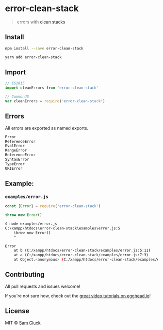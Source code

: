 # error-clean-stack

> errors with [clean stacks](https://github.com/sindresorhus/clean-stack)

## Install

```sh
npm install --save error-clean-stack
```

```sh
yarn add error-clean-stack
```

## Import

```js
// ES2015
import cleanErrors from 'error-clean-stack'
```

```js
// CommonJS
var cleanErrors = require('error-clean-stack')
```

## Errors

All errors are exported as named exports. 

```sh
Error
ReferenceError
EvalError
RangeError
ReferenceError
SyntaxError
TypeError
URIError
```

## Example:

### `examples/error.js`

```js
const {Error} = require('error-clean-stack')

throw new Error()
```

```sh
$ node examples/error.js
C:\xampp\htdocs\error-clean-stack\examples\error.js:5
    throw new Error()
    ^

Error
    at b (C:/xampp/htdocs/error-clean-stack/examples/error.js:5:11)
    at a (C:/xampp/htdocs/error-clean-stack/examples/error.js:7:3)
    at Object.<anonymous> (C:/xampp/htdocs/error-clean-stack/examples/error.js:10:1)
```

## Contributing

All pull requests and issues welcome!

If you're not sure how, check out the [great video tutorials on egghead.io](http://bit.ly/2aVzthz)!

## License

MIT © [Sam Gluck](https://github.com/sdgluck)
